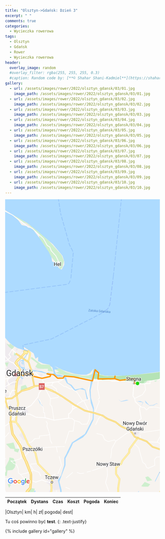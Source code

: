 ```yaml
---
title: "Olsztyn->Gdańsk: Dzień 3"
excerpt: " "
comments: true
categories:
  - Wycieczka rowerowa
tags:
  - Olsztyn
  - Gdańsk
  - Rower  
  - Wycieczka rowerowa
header:
  overlay_image: random
  #overlay_filter: rgba(255, 255, 255, 0.3)
  #caption: Random code by: [**© Shahar Shani-Kadmiel**](https://shaharkadmiel.github.io)"
gallery:
  - url: /assets/images/rower/2022/olsztyn_gdansk/03/01.jpg
    image_path: /assets/images/rower/2022/olsztyn_gdansk/03/01.jpg
  - url: /assets/images/rower/2022/olsztyn_gdansk/03/02.jpg
    image_path: /assets/images/rower/2022/olsztyn_gdansk/03/02.jpg
  - url: /assets/images/rower/2022/olsztyn_gdansk/03/03.jpg
    image_path: /assets/images/rower/2022/olsztyn_gdansk/03/03.jpg
  - url: /assets/images/rower/2022/olsztyn_gdansk/03/04.jpg
    image_path: /assets/images/rower/2022/olsztyn_gdansk/03/04.jpg
  - url: /assets/images/rower/2022/olsztyn_gdansk/03/05.jpg
    image_path: /assets/images/rower/2022/olsztyn_gdansk/03/05.jpg
  - url: /assets/images/rower/2022/olsztyn_gdansk/03/06.jpg
    image_path: /assets/images/rower/2022/olsztyn_gdansk/03/06.jpg
  - url: /assets/images/rower/2022/olsztyn_gdansk/03/07.jpg
    image_path: /assets/images/rower/2022/olsztyn_gdansk/03/07.jpg
  - url: /assets/images/rower/2022/olsztyn_gdansk/03/08.jpg
    image_path: /assets/images/rower/2022/olsztyn_gdansk/03/08.jpg
  - url: /assets/images/rower/2022/olsztyn_gdansk/03/09.jpg
    image_path: /assets/images/rower/2022/olsztyn_gdansk/03/09.jpg
  - url: /assets/images/rower/2022/olsztyn_gdansk/03/10.jpg
    image_path: /assets/images/rower/2022/olsztyn_gdansk/03/10.jpg
---
```

![mapka](/assets/images/rower/2022/olsztyn_gdansk/03/mapka.png)

|Początek|Dystans|Czas|Koszt|Pogoda|Koniec|
|:---:|:---:|:---:|:---:|:---:|:---:|
<!--emoti weather -- ☀️🌤️🌥️🌦️🌧️🌩️-->
|Olsztyn| km| h| zł| pogoda| dest|

Tu coś powinno być **test**.
{: .text-justify}

{% include gallery id="gallery" %}
<!--
{% include video id="770VWcs8g9E" provider="youtube" %}
-->
